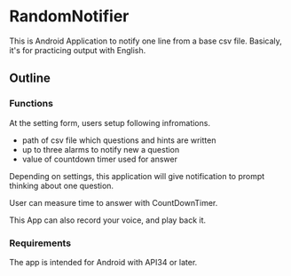 # RandomNotifier
This is Android Application to notify one line from a base csv file.
Basicaly, it's for practicing output with English.

## Outline
### Functions
At the setting form, users setup following infromations.
- path of csv file which questions and hints are written
- up to three alarms to notify new a question
- value of countdown timer used for answer

Depending on settings, this application will give notification to prompt thinking about one question.

User can measure time to answer with CountDownTimer.

This App can also record your voice, and play back it.



### Requirements
The app is intended for Android with API34 or later.
